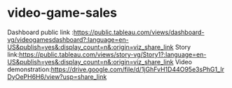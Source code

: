 # video-game-sales


Dashboard public link :https://public.tableau.com/views/dashboard-vg/videogamesdashboard?:language=en-US&publish=yes&:display_count=n&:origin=viz_share_link
Story link:https://public.tableau.com/views/story-vg/Story1?:language=en-US&publish=yes&:display_count=n&:origin=viz_share_link
Video demonstration:https://drive.google.com/file/d/1jGhFvH1D44O95e3sPhG1_IrDyOePH6H6/view?usp=share_link
